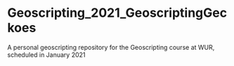 # Geoscripting_2021_GeoscriptingGeckoes
A personal geoscripting repository for the Geoscripting course at WUR, scheduled in January 2021
